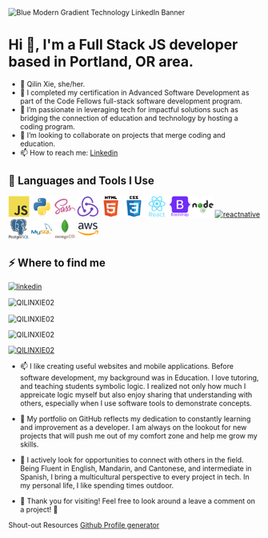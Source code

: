 ![Blue Modern Gradient Technology LinkedIn Banner](https://github.com/QILINXIE02/QILINXIE02/assets/146989043/96fceef2-f6d8-41f8-9da1-411f1b1c8929)

<h1>Hi 👋, I'm a Full Stack JS developer based in Portland, OR area.</h1>

- 👋 Qilin Xie, she/her.
- 🌱 I completed my certification in Advanced Software Development as part of the Code Fellows full-stack software development program.
- 👀 I’m passionate in leveraging tech for impactful solutions such as bridging the connection of education and technology by hosting a coding program.
- 💞️ I’m looking to collaborate on projects that merge coding and education.
- 📫 How to reach me: [Linkedin](https://www.linkedin.com/in/qilinxie/)

<h2>🚀 Languages and Tools I Use</h2>
<p><a target="_blank" href="https://raw.githubusercontent.com/devicons/devicon/master/icons/javascript/javascript-original.svg" style="display: inline-block;"><img src="https://raw.githubusercontent.com/devicons/devicon/master/icons/javascript/javascript-original.svg" alt="javascript" width="42" height="42" /></a>
<a target="_blank" href="https://raw.githubusercontent.com/devicons/devicon/master/icons/python/python-original.svg" style="display: inline-block;"><img src="https://raw.githubusercontent.com/devicons/devicon/master/icons/python/python-original.svg" alt="python" width="42" height="42" /></a>
<a target="_blank" href="https://raw.githubusercontent.com/devicons/devicon/master/icons/sass/sass-original.svg" style="display: inline-block;"><img src="https://raw.githubusercontent.com/devicons/devicon/master/icons/sass/sass-original.svg" alt="sass" width="42" height="42" /></a>
<a target="_blank" href="https://raw.githubusercontent.com/devicons/devicon/master/icons/redux/redux-original.svg" style="display: inline-block;"><img src="https://raw.githubusercontent.com/devicons/devicon/master/icons/redux/redux-original.svg" alt="redux" width="42" height="42" /></a>
<a target="_blank" href="https://raw.githubusercontent.com/devicons/devicon/master/icons/html5/html5-original-wordmark.svg" style="display: inline-block;"><img src="https://raw.githubusercontent.com/devicons/devicon/master/icons/html5/html5-original-wordmark.svg" alt="html5" width="42" height="42" /></a>
<a target="_blank" href="https://raw.githubusercontent.com/devicons/devicon/master/icons/css3/css3-original-wordmark.svg" style="display: inline-block;"><img src="https://raw.githubusercontent.com/devicons/devicon/master/icons/css3/css3-original-wordmark.svg" alt="css3" width="42" height="42" /></a>
<a target="_blank" href="https://raw.githubusercontent.com/devicons/devicon/master/icons/react/react-original-wordmark.svg" style="display: inline-block;"><img src="https://raw.githubusercontent.com/devicons/devicon/master/icons/react/react-original-wordmark.svg" alt="react" width="42" height="42" /></a>
<a target="_blank" href="https://raw.githubusercontent.com/devicons/devicon/master/icons/bootstrap/bootstrap-plain-wordmark.svg" style="display: inline-block;"><img src="https://raw.githubusercontent.com/devicons/devicon/master/icons/bootstrap/bootstrap-plain-wordmark.svg" alt="bootstrap" width="42" height="42" /></a>
<a target="_blank" href="https://raw.githubusercontent.com/devicons/devicon/master/icons/nodejs/nodejs-original-wordmark.svg" style="display: inline-block;"><img src="https://raw.githubusercontent.com/devicons/devicon/master/icons/nodejs/nodejs-original-wordmark.svg" alt="nodejs" width="42" height="42" /></a>
<a target="_blank" href="https://reactnative.dev/img/header_logo.svg" style="display: inline-block;"><img src="https://reactnative.dev/img/header_logo.svg" alt="reactnative" width="42" height="42" /></a>
<a target="_blank" href="https://raw.githubusercontent.com/devicons/devicon/master/icons/postgresql/postgresql-original-wordmark.svg" style="display: inline-block;"><img src="https://raw.githubusercontent.com/devicons/devicon/master/icons/postgresql/postgresql-original-wordmark.svg" alt="postgresql" width="42" height="42" /></a>
<a target="_blank" href="https://raw.githubusercontent.com/devicons/devicon/master/icons/mysql/mysql-original-wordmark.svg" style="display: inline-block;"><img src="https://raw.githubusercontent.com/devicons/devicon/master/icons/mysql/mysql-original-wordmark.svg" alt="mysql" width="42" height="42" /></a>
<a target="_blank" href="https://raw.githubusercontent.com/devicons/devicon/master/icons/mongodb/mongodb-original-wordmark.svg" style="display: inline-block;"><img src="https://raw.githubusercontent.com/devicons/devicon/master/icons/mongodb/mongodb-original-wordmark.svg" alt="mongodb" width="42" height="42" /></a>
<a target="_blank" href="https://raw.githubusercontent.com/devicons/devicon/master/icons/amazonwebservices/amazonwebservices-original-wordmark.svg" style="display: inline-block;"><img src="https://raw.githubusercontent.com/devicons/devicon/master/icons/amazonwebservices/amazonwebservices-original-wordmark.svg" alt="aws" width="42" height="42" /></a>
<h2>⚡️ Where to find me</h2>
<p><a target="_blank" href="https://www.linkedin.com/in/https://www.linkedin.com/in/qilinxie/" style="display: inline-block;"><img src="https://img.shields.io/badge/linkedin-logo?style=for-the-badge&logo=linkedin&logoColor=white&color=%230a77b6" alt="linkedin" /></a></p>
<p><img align="center" src="https://github-readme-stats.vercel.app/api?username=QILINXIE02&show_icons=true&locale=en" alt="QILINXIE02" /></p>
<p><img align="center" src="https://github-readme-streak-stats.herokuapp.com/?user=QILINXIE02&" alt="QILINXIE02" /></p>
<p><img src="https://github-readme-stats.vercel.app/api/top-langs?username=QILINXIE02&show_icons=true&locale=en&layout=compact" alt="QILINXIE02" /></p>
<p><a href="https://github.com/ryo-ma/github-profile-trophy"><img src="https://github-profile-trophy.vercel.app/?username=QILINXIE02" alt="QILINXIE02" /></a></p>

- 📫 I like creating useful websites and mobile applications. Before software development, my background was in Education.  I love tutoring, and teaching students symbolic logic. I realized not only how much I appreicate logic myself but also enjoy sharing that understanding with others, especially when I use software tools to demonstrate concepts. 

- 🌱 My portfolio on GitHub reflects my dedication to constantly learning and improvement as a developer. I am always on the lookout for new projects that will push me out of my comfort zone and help me grow my skills.

- 👀 I actively look for opportunities to connect with others in the field. Being Fluent in English, Mandarin, and Cantonese, and intermediate in Spanish, I bring a multicultural perspective to every project in tech. In my personal life, I like spending times outdoor.

- 💞️ Thank you for visiting! Feel free to look around a leave a comment on a project! 💞️ 

Shout-out Resources
[Github Profile generator](https://githubprofile.com/)
